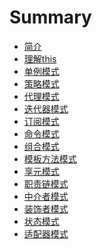 # Summary

* [简介](README.md)
* [理解this](This.md)  
* [单例模式]()  
* [策略模式]()  
* [代理模式]()  
* [迭代器模式]()  
* [订阅模式](Subscribe.md)  
* [命令模式](Command.md)  
* [组合模式]()
* [模板方法模式]()
* [享元模式]()
* [职责链模式](Chain.md)
* [中介者模式](Mediator.md)
* [装饰者模式](Decorator.md)
* [状态模式]()
* [适配器模式]()
